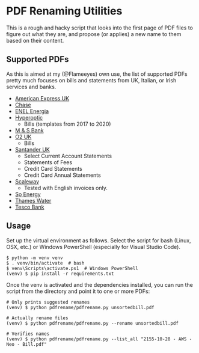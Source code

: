 <!--
SPDX-FileCopyrightText: 2020 Diego Elio Pettenò

SPDX-License-Identifier: MIT
-->

# PDF Renaming Utilities

This is a rough and hacky script that looks into the first page of PDF files to figure out
what they are, and propose (or applies) a new name to them based on their content.

## Supported PDFs

As this is aimed at my (@Flameeyes) own use, the list of supported PDFs pretty much
focuses on bills and statements from UK, Italian, or Irish services and banks.

 * [American Express UK](https://www.americanexpress.com/uk/)
 * [Chase](https://www.chase.com/)
 * [ENEL Energia](https://www.enel.it/)
 * [Hyperoptic](https://www.hyperoptic.com/)
   - Bills (templates from 2017 to 2020)
 * [M & S Bank](https://bank.marksandspencer.com/)
 * [O2 UK](https://www.o2.co.uk/)
    - Bills
 * [Santander UK](https://www.santander.co.uk)
   - Select Current Account Statements
   - Statements of Fees
   - Credit Card Statements
   - Credit Card Annual Statements
 * [Scaleway](https://www.scaleway.com/)
   - Tested with English invoices only.
 * [So Energy](https://www.so.energy/)
 * [Thames Water](https://www.thameswater.co.uk/)
 * [Tesco Bank](https://www.tescobank.com/)

## Usage

Set up the virtual environment as follows. Select the script for bash (Linux, OSX, etc.)
or Windows PowerShell (especially for Visual Studio Code).

```
$ python -m venv venv
$ . venv/bin/activate  # bash
$ venv\Scripts\activate.ps1  # Windows PowerShell
(venv) $ pip install -r requirements.txt
```

Once the venv is activated and the dependencies installed, you can run the script from the
directory and point it to one or more PDFs:

```
# Only prints suggested renames
(venv) $ python pdfrename/pdfrename.py unsortedbill.pdf

# Actually rename files
(venv) $ python pdfrename/pdfrename.py --rename unsortedbill.pdf

# Verifies names
(venv) $ python pdfrename/pdfrename.py --list_all "2155-10-28 - AWS - Neo - Bill.pdf"
```
